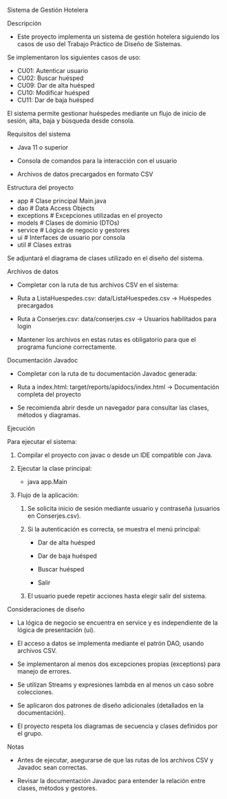 Sistema de Gestión Hotelera

Descripción
  - Este proyecto implementa un sistema de gestión hotelera siguiendo los casos de uso del Trabajo Práctico de Diseño de Sistemas.

Se implementaron los siguientes casos de uso:

  - CU01: Autenticar usuario
  - CU02: Buscar huésped
  - CU09: Dar de alta huésped
  - CU10: Modificar huésped
  - CU11: Dar de baja huésped

El sistema permite gestionar huéspedes mediante un flujo de inicio de sesión, alta, baja y búsqueda desde consola.

Requisitos del sistema

  - Java 11 o superior

  - Consola de comandos para la interacción con el usuario

  - Archivos de datos precargados en formato CSV

Estructura del proyecto
  - app                     # Clase principal Main.java
  - dao                     # Data Access Objects
  - exceptions              # Excepciones utilizadas en el proyecto
  - models                  # Clases de dominio (DTOs)
  - service                 # Lógica de negocio y gestores
  - ui                      # Interfaces de usuario por consola
  - util                    # Clases extras 

Se adjuntará el diagrama de clases utilizado en el diseño del sistema.

Archivos de datos

  - Completar con la ruta de tus archivos CSV en el sistema:

  - Ruta a ListaHuespedes.csv: data/ListaHuespedes.csv → Huéspedes precargados

  - Ruta a Conserjes.csv: data/conserjes.csv → Usuarios habilitados para login

  - Mantener los archivos en estas rutas es obligatorio para que el programa funcione correctamente.

Documentación Javadoc

  - Completar con la ruta de tu documentación Javadoc generada:

  - Ruta a index.html: target/reports/apidocs/index.html → Documentación completa del proyecto

  - Se recomienda abrir desde un navegador para consultar las clases, métodos y diagramas.

Ejecución

Para ejecutar el sistema:

  1.	Compilar el proyecto con javac o desde un IDE compatible con Java.

  2. Ejecutar la clase principal:

	  - java app.Main

  3. Flujo de la aplicación:

	  1. Se solicita inicio de sesión mediante usuario y contraseña (usuarios en Conserjes.csv).

	  2. Si la autenticación es correcta, se muestra el menú principal:

		  - Dar de alta huésped

		  - Dar de baja huésped

		  - Buscar huésped

		  - Salir

	  3. El usuario puede repetir acciones hasta elegir salir del sistema.

Consideraciones de diseño

  - La lógica de negocio se encuentra en service y es independiente de la lógica de presentación (ui).

  - El acceso a datos se implementa mediante el patrón DAO, usando archivos CSV.

  - Se implementaron al menos dos excepciones propias (exceptions) para manejo de errores.

  - Se utilizan Streams y expresiones lambda en al menos un caso sobre colecciones.

  - Se aplicaron dos patrones de diseño adicionales (detallados en la documentación).

  - El proyecto respeta los diagramas de secuencia y clases definidos por el grupo.

Notas

  - Antes de ejecutar, asegurarse de que las rutas de los archivos CSV y Javadoc sean correctas.

  - Revisar la documentación Javadoc para entender la relación entre clases, métodos y gestores.
